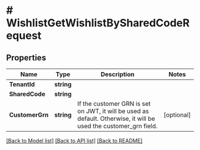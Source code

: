 # # WishlistGetWishlistBySharedCodeRequest


## Properties 


Name | Type | Description | Notes
------------ | ------------- | ------------- | -------------
**TenantId**| **string** |   |
**SharedCode**| **string** |   |
**CustomerGrn**| **string** | If the customer GRN is set on JWT, it will be used as default. Otherwise, it will be used the customer_grn field.  | [optional]


[[Back to Model list]](../../README.md#models) [[Back to API list]](../../README.md#endpoints) [[Back to README]](../../README.md)

